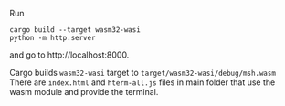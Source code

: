 Run
```
cargo build --target wasm32-wasi
python -m http.server
```
and go to http://localhost:8000.

Cargo builds `wasm32-wasi` target to `target/wasm32-wasi/debug/msh.wasm`
There are `index.html` and `hterm-all.js` files in main folder 
that use the wasm module and provide the terminal.